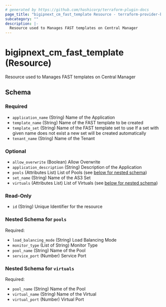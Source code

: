 ```yaml
---
# generated by https://github.com/hashicorp/terraform-plugin-docs
page_title: "bigipnext_cm_fast_template Resource - terraform-provider-bigipnext"
subcategory: ""
description: |-
  Resource used to Manages FAST templates on Central Manager
---
```


# bigipnext_cm_fast_template (Resource)

Resource used to Manages FAST templates on Central Manager



<!-- schema generated by tfplugindocs -->
## Schema

### Required

- `application_name` (String) Name of the Application
- `template_name` (String) Name of the FAST template to be created
- `template_set` (String) Name of the FAST template set to use
If a set with given name does not exist a new set will be created automatically
- `tenant_name` (String) Name of the Tenant

### Optional

- `allow_overwrite` (Boolean) Allow Overwrite
- `application_description` (String) Description of the Application
- `pools` (Attributes List) List of Pools (see [below for nested schema](#nestedatt--pools))
- `set_name` (String) Name of the AS3 Set
- `virtuals` (Attributes List) List of Virtuals (see [below for nested schema](#nestedatt--virtuals))

### Read-Only

- `id` (String) Unique Identifier for the resource

<a id="nestedatt--pools"></a>
### Nested Schema for `pools`

Required:

- `load_balancing_mode` (String) Load Balancing Mode
- `monitor_type` (List of String) Monitor Type
- `pool_name` (String) Name of the Pool
- `service_port` (Number) Service Port


<a id="nestedatt--virtuals"></a>
### Nested Schema for `virtuals`

Required:

- `pool_name` (String) Name of the Pool
- `virtual_name` (String) Name of the Virtual
- `virtual_port` (Number) Virtual Port
